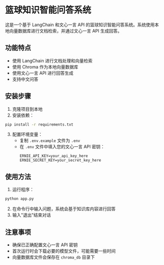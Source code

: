 # 篮球知识智能问答系统

这是一个基于 LangChain 和文心一言 API 的篮球知识智能问答系统。系统使用本地向量数据库进行文档检索，并通过文心一言 API 生成回答。

## 功能特点

- 使用 LangChain 进行文档处理和向量检索
- 使用 Chroma 作为本地向量数据库
- 使用文心一言 API 进行回答生成
- 支持中文问答

## 安装步骤

1. 克隆项目到本地
2. 安装依赖：
```bash
pip install -r requirements.txt
```

3. 配置环境变量：
   - 复制 `.env.example` 文件为 `.env`
   - 在 `.env` 文件中填入您的文心一言 API 密钥：
     ```
     ERNIE_API_KEY=your_api_key_here
     ERNIE_SECRET_KEY=your_secret_key_here
     ```

## 使用方法

1. 运行程序：
```bash
python app.py
```

2. 在命令行中输入问题，系统会基于知识库内容进行回答
3. 输入"退出"结束对话

## 注意事项

- 确保已正确配置文心一言 API 密钥
- 首次运行时会下载必要的模型文件，可能需要一些时间
- 向量数据库文件会保存在 `chroma_db` 目录下 